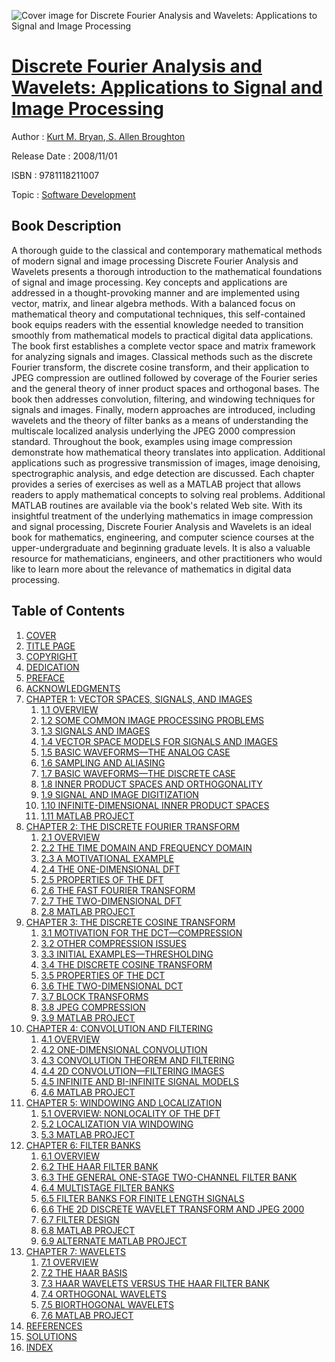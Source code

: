 ![Cover image for Discrete Fourier Analysis and Wavelets: Applications to Signal and Image Processing](https://imgdetail.ebookreading.net/cover/cover/software_development/EB9781118211007.jpg)

[Discrete Fourier Analysis and Wavelets: Applications to Signal and Image Processing](https://ebookreading.net/view/book/Discrete+Fourier+Analysis+and+Wavelets%3A+Applications+to+Signal+and+Image+Processing-EB9781118211007_1.html "Discrete Fourier Analysis and Wavelets: Applications to Signal and Image Processing")
====================================================================================================================

Author : [Kurt M. Bryan](https://ebookreading.net/search/author/Kurt+M.+Bryan),[ S. Allen Broughton](https://ebookreading.net/search/author/+S.+Allen+Broughton)

Release Date : 2008/11/01

ISBN : 9781118211007

Topic : [Software Development](https://ebookreading.net/search/category/software-development)

Book Description
-----------------

A thorough guide to the classical and contemporary mathematical methods of modern signal and image processing
Discrete Fourier Analysis and Wavelets presents a thorough introduction to the mathematical foundations of signal and image processing. Key concepts and applications are addressed in a thought-provoking manner and are implemented using vector, matrix, and linear algebra methods. With a balanced focus on mathematical theory and computational techniques, this self-contained book equips readers with the essential knowledge needed to transition smoothly from mathematical models to practical digital data applications.
The book first establishes a complete vector space and matrix framework for analyzing signals and images. Classical methods such as the discrete Fourier transform, the discrete cosine transform, and their application to JPEG compression are outlined followed by coverage of the Fourier series and the general theory of inner product spaces and orthogonal bases. The book then addresses convolution, filtering, and windowing techniques for signals and images. Finally, modern approaches are introduced, including wavelets and the theory of filter banks as a means of understanding the multiscale localized analysis underlying the JPEG 2000 compression standard.
Throughout the book, examples using image compression demonstrate how mathematical theory translates into application. Additional applications such as progressive transmission of images, image denoising, spectrographic analysis, and edge detection are discussed. Each chapter provides a series of exercises as well as a MATLAB project that allows readers to apply mathematical concepts to solving real problems. Additional MATLAB routines are available via the book's related Web site.
With its insightful treatment of the underlying mathematics in image compression and signal processing, Discrete Fourier Analysis and Wavelets is an ideal book for mathematics, engineering, and computer science courses at the upper-undergraduate and beginning graduate levels. It is also a valuable resource for mathematicians, engineers, and other practitioners who would like to learn more about the relevance of mathematics in digital data processing.
              
Table of Contents
-----------------

1. [COVER](https://ebookreading.net/view/book/Discrete+Fourier+Analysis+and+Wavelets%3A+Applications+to+Signal+and+Image+Processing-EB9781118211007_1.html)
1. [TITLE PAGE](https://ebookreading.net/view/book/Discrete+Fourier+Analysis+and+Wavelets%3A+Applications+to+Signal+and+Image+Processing-EB9781118211007_3.html)
1. [COPYRIGHT](https://ebookreading.net/view/book/Discrete+Fourier+Analysis+and+Wavelets%3A+Applications+to+Signal+and+Image+Processing-EB9781118211007_4.html)
1. [DEDICATION](https://ebookreading.net/view/book/Discrete+Fourier+Analysis+and+Wavelets%3A+Applications+to+Signal+and+Image+Processing-EB9781118211007_5.html)
1. [PREFACE](https://ebookreading.net/view/book/Discrete+Fourier+Analysis+and+Wavelets%3A+Applications+to+Signal+and+Image+Processing-EB9781118211007_6.html)
1. [ACKNOWLEDGMENTS](https://ebookreading.net/view/book/Discrete+Fourier+Analysis+and+Wavelets%3A+Applications+to+Signal+and+Image+Processing-EB9781118211007_7.html)
1. [CHAPTER 1: VECTOR SPACES, SIGNALS, AND IMAGES](https://ebookreading.net/view/book/Discrete+Fourier+Analysis+and+Wavelets%3A+Applications+to+Signal+and+Image+Processing-EB9781118211007_8.html)
    1. [1.1 OVERVIEW](https://ebookreading.net/view/book/Discrete+Fourier+Analysis+and+Wavelets%3A+Applications+to+Signal+and+Image+Processing-EB9781118211007_8.html#c1_1)
    1. [1.2 SOME COMMON IMAGE PROCESSING PROBLEMS](https://ebookreading.net/view/book/Discrete+Fourier+Analysis+and+Wavelets%3A+Applications+to+Signal+and+Image+Processing-EB9781118211007_8.html#c1_2)
    1. [1.3 SIGNALS AND IMAGES](https://ebookreading.net/view/book/Discrete+Fourier+Analysis+and+Wavelets%3A+Applications+to+Signal+and+Image+Processing-EB9781118211007_8.html#c1_3)
    1. [1.4 VECTOR SPACE MODELS FOR SIGNALS AND IMAGES](https://ebookreading.net/view/book/Discrete+Fourier+Analysis+and+Wavelets%3A+Applications+to+Signal+and+Image+Processing-EB9781118211007_8.html#c1_4)
    1. [1.5 BASIC WAVEFORMS—THE ANALOG CASE](https://ebookreading.net/view/book/Discrete+Fourier+Analysis+and+Wavelets%3A+Applications+to+Signal+and+Image+Processing-EB9781118211007_8.html#c1_5)
    1. [1.6 SAMPLING AND ALIASING](https://ebookreading.net/view/book/Discrete+Fourier+Analysis+and+Wavelets%3A+Applications+to+Signal+and+Image+Processing-EB9781118211007_8.html#c1_6)
    1. [1.7 BASIC WAVEFORMS—THE DISCRETE CASE](https://ebookreading.net/view/book/Discrete+Fourier+Analysis+and+Wavelets%3A+Applications+to+Signal+and+Image+Processing-EB9781118211007_8.html#c1_7)
    1. [1.8 INNER PRODUCT SPACES AND ORTHOGONALITY](https://ebookreading.net/view/book/Discrete+Fourier+Analysis+and+Wavelets%3A+Applications+to+Signal+and+Image+Processing-EB9781118211007_8.html#c1_8)
    1. [1.9 SIGNAL AND IMAGE DIGITIZATION](https://ebookreading.net/view/book/Discrete+Fourier+Analysis+and+Wavelets%3A+Applications+to+Signal+and+Image+Processing-EB9781118211007_8.html#c1_9)
    1. [1.10 INFINITE-DIMENSIONAL INNER PRODUCT SPACES](https://ebookreading.net/view/book/Discrete+Fourier+Analysis+and+Wavelets%3A+Applications+to+Signal+and+Image+Processing-EB9781118211007_8.html#c1_10)
    1. [1.11 MATLAB PROJECT](https://ebookreading.net/view/book/Discrete+Fourier+Analysis+and+Wavelets%3A+Applications+to+Signal+and+Image+Processing-EB9781118211007_8.html#c1_11)
1. [CHAPTER 2: THE DISCRETE FOURIER TRANSFORM](https://ebookreading.net/view/book/Discrete+Fourier+Analysis+and+Wavelets%3A+Applications+to+Signal+and+Image+Processing-EB9781118211007_9.html)
    1. [2.1 OVERVIEW](https://ebookreading.net/view/book/Discrete+Fourier+Analysis+and+Wavelets%3A+Applications+to+Signal+and+Image+Processing-EB9781118211007_9.html#c2_1)
    1. [2.2 THE TIME DOMAIN AND FREQUENCY DOMAIN](https://ebookreading.net/view/book/Discrete+Fourier+Analysis+and+Wavelets%3A+Applications+to+Signal+and+Image+Processing-EB9781118211007_9.html#c2_2)
    1. [2.3 A MOTIVATIONAL EXAMPLE](https://ebookreading.net/view/book/Discrete+Fourier+Analysis+and+Wavelets%3A+Applications+to+Signal+and+Image+Processing-EB9781118211007_9.html#c2_3)
    1. [2.4 THE ONE-DIMENSIONAL DFT](https://ebookreading.net/view/book/Discrete+Fourier+Analysis+and+Wavelets%3A+Applications+to+Signal+and+Image+Processing-EB9781118211007_9.html#c2_4)
    1. [2.5 PROPERTIES OF THE DFT](https://ebookreading.net/view/book/Discrete+Fourier+Analysis+and+Wavelets%3A+Applications+to+Signal+and+Image+Processing-EB9781118211007_9.html#c2_5)
    1. [2.6 THE FAST FOURIER TRANSFORM](https://ebookreading.net/view/book/Discrete+Fourier+Analysis+and+Wavelets%3A+Applications+to+Signal+and+Image+Processing-EB9781118211007_9.html#c2_6)
    1. [2.7 THE TWO-DIMENSIONAL DFT](https://ebookreading.net/view/book/Discrete+Fourier+Analysis+and+Wavelets%3A+Applications+to+Signal+and+Image+Processing-EB9781118211007_9.html#c2_7)
    1. [2.8 MATLAB PROJECT](https://ebookreading.net/view/book/Discrete+Fourier+Analysis+and+Wavelets%3A+Applications+to+Signal+and+Image+Processing-EB9781118211007_9.html#c2_8)
1. [CHAPTER 3: THE DISCRETE COSINE TRANSFORM](https://ebookreading.net/view/book/Discrete+Fourier+Analysis+and+Wavelets%3A+Applications+to+Signal+and+Image+Processing-EB9781118211007_10.html)
    1. [3.1 MOTIVATION FOR THE DCT—COMPRESSION](https://ebookreading.net/view/book/Discrete+Fourier+Analysis+and+Wavelets%3A+Applications+to+Signal+and+Image+Processing-EB9781118211007_10.html#c3_1)
    1. [3.2 OTHER COMPRESSION ISSUES](https://ebookreading.net/view/book/Discrete+Fourier+Analysis+and+Wavelets%3A+Applications+to+Signal+and+Image+Processing-EB9781118211007_10.html#c3_2)
    1. [3.3 INITIAL EXAMPLES—THRESHOLDING](https://ebookreading.net/view/book/Discrete+Fourier+Analysis+and+Wavelets%3A+Applications+to+Signal+and+Image+Processing-EB9781118211007_10.html#c3_3)
    1. [3.4 THE DISCRETE COSINE TRANSFORM](https://ebookreading.net/view/book/Discrete+Fourier+Analysis+and+Wavelets%3A+Applications+to+Signal+and+Image+Processing-EB9781118211007_10.html#c3_4)
    1. [3.5 PROPERTIES OF THE DCT](https://ebookreading.net/view/book/Discrete+Fourier+Analysis+and+Wavelets%3A+Applications+to+Signal+and+Image+Processing-EB9781118211007_10.html#c3_5)
    1. [3.6 THE TWO-DIMENSIONAL DCT](https://ebookreading.net/view/book/Discrete+Fourier+Analysis+and+Wavelets%3A+Applications+to+Signal+and+Image+Processing-EB9781118211007_10.html#c3_6)
    1. [3.7 BLOCK TRANSFORMS](https://ebookreading.net/view/book/Discrete+Fourier+Analysis+and+Wavelets%3A+Applications+to+Signal+and+Image+Processing-EB9781118211007_10.html#c3_7)
    1. [3.8 JPEG COMPRESSION](https://ebookreading.net/view/book/Discrete+Fourier+Analysis+and+Wavelets%3A+Applications+to+Signal+and+Image+Processing-EB9781118211007_10.html#c3_8)
    1. [3.9 MATLAB PROJECT](https://ebookreading.net/view/book/Discrete+Fourier+Analysis+and+Wavelets%3A+Applications+to+Signal+and+Image+Processing-EB9781118211007_10.html#c3_9)
1. [CHAPTER 4: CONVOLUTION AND FILTERING](https://ebookreading.net/view/book/Discrete+Fourier+Analysis+and+Wavelets%3A+Applications+to+Signal+and+Image+Processing-EB9781118211007_11.html)
    1. [4.1 OVERVIEW](https://ebookreading.net/view/book/Discrete+Fourier+Analysis+and+Wavelets%3A+Applications+to+Signal+and+Image+Processing-EB9781118211007_11.html#c4_1)
    1. [4.2 ONE-DIMENSIONAL CONVOLUTION](https://ebookreading.net/view/book/Discrete+Fourier+Analysis+and+Wavelets%3A+Applications+to+Signal+and+Image+Processing-EB9781118211007_11.html#c4_2)
    1. [4.3 CONVOLUTION THEOREM AND FILTERING](https://ebookreading.net/view/book/Discrete+Fourier+Analysis+and+Wavelets%3A+Applications+to+Signal+and+Image+Processing-EB9781118211007_11.html#c4_3)
    1. [4.4 2D CONVOLUTION—FILTERING IMAGES](https://ebookreading.net/view/book/Discrete+Fourier+Analysis+and+Wavelets%3A+Applications+to+Signal+and+Image+Processing-EB9781118211007_11.html#c4_4)
    1. [4.5 INFINITE AND BI-INFINITE SIGNAL MODELS](https://ebookreading.net/view/book/Discrete+Fourier+Analysis+and+Wavelets%3A+Applications+to+Signal+and+Image+Processing-EB9781118211007_11.html#c4_5)
    1. [4.6 MATLAB PROJECT](https://ebookreading.net/view/book/Discrete+Fourier+Analysis+and+Wavelets%3A+Applications+to+Signal+and+Image+Processing-EB9781118211007_11.html#c4_6)
1. [CHAPTER 5: WINDOWING AND LOCALIZATION](https://ebookreading.net/view/book/Discrete+Fourier+Analysis+and+Wavelets%3A+Applications+to+Signal+and+Image+Processing-EB9781118211007_12.html)
    1. [5.1 OVERVIEW: NONLOCALITY OF THE DFT](https://ebookreading.net/view/book/Discrete+Fourier+Analysis+and+Wavelets%3A+Applications+to+Signal+and+Image+Processing-EB9781118211007_12.html#c5_1)
    1. [5.2 LOCALIZATION VIA WINDOWING](https://ebookreading.net/view/book/Discrete+Fourier+Analysis+and+Wavelets%3A+Applications+to+Signal+and+Image+Processing-EB9781118211007_12.html#c5_2)
    1. [5.3 MATLAB PROJECT](https://ebookreading.net/view/book/Discrete+Fourier+Analysis+and+Wavelets%3A+Applications+to+Signal+and+Image+Processing-EB9781118211007_12.html#c5_3)
1. [CHAPTER 6: FILTER BANKS](https://ebookreading.net/view/book/Discrete+Fourier+Analysis+and+Wavelets%3A+Applications+to+Signal+and+Image+Processing-EB9781118211007_13.html)
    1. [6.1 OVERVIEW](https://ebookreading.net/view/book/Discrete+Fourier+Analysis+and+Wavelets%3A+Applications+to+Signal+and+Image+Processing-EB9781118211007_13.html#c6_1)
    1. [6.2 THE HAAR FILTER BANK](https://ebookreading.net/view/book/Discrete+Fourier+Analysis+and+Wavelets%3A+Applications+to+Signal+and+Image+Processing-EB9781118211007_13.html#c6_2)
    1. [6.3 THE GENERAL ONE-STAGE TWO-CHANNEL FILTER BANK](https://ebookreading.net/view/book/Discrete+Fourier+Analysis+and+Wavelets%3A+Applications+to+Signal+and+Image+Processing-EB9781118211007_13.html#c6_3)
    1. [6.4 MULTISTAGE FILTER BANKS](https://ebookreading.net/view/book/Discrete+Fourier+Analysis+and+Wavelets%3A+Applications+to+Signal+and+Image+Processing-EB9781118211007_13.html#c6_4)
    1. [6.5 FILTER BANKS FOR FINITE LENGTH SIGNALS](https://ebookreading.net/view/book/Discrete+Fourier+Analysis+and+Wavelets%3A+Applications+to+Signal+and+Image+Processing-EB9781118211007_13.html#c6_5)
    1. [6.6 THE 2D DISCRETE WAVELET TRANSFORM AND JPEG 2000](https://ebookreading.net/view/book/Discrete+Fourier+Analysis+and+Wavelets%3A+Applications+to+Signal+and+Image+Processing-EB9781118211007_13.html#c6_6)
    1. [6.7 FILTER DESIGN](https://ebookreading.net/view/book/Discrete+Fourier+Analysis+and+Wavelets%3A+Applications+to+Signal+and+Image+Processing-EB9781118211007_13.html#c6_7)
    1. [6.8 MATLAB PROJECT](https://ebookreading.net/view/book/Discrete+Fourier+Analysis+and+Wavelets%3A+Applications+to+Signal+and+Image+Processing-EB9781118211007_13.html#c6_8)
    1. [6.9 ALTERNATE MATLAB PROJECT](https://ebookreading.net/view/book/Discrete+Fourier+Analysis+and+Wavelets%3A+Applications+to+Signal+and+Image+Processing-EB9781118211007_13.html#c6_9)
1. [CHAPTER 7: WAVELETS](https://ebookreading.net/view/book/Discrete+Fourier+Analysis+and+Wavelets%3A+Applications+to+Signal+and+Image+Processing-EB9781118211007_14.html)
    1. [7.1 OVERVIEW](https://ebookreading.net/view/book/Discrete+Fourier+Analysis+and+Wavelets%3A+Applications+to+Signal+and+Image+Processing-EB9781118211007_14.html#c7_1)
    1. [7.2 THE HAAR BASIS](https://ebookreading.net/view/book/Discrete+Fourier+Analysis+and+Wavelets%3A+Applications+to+Signal+and+Image+Processing-EB9781118211007_14.html#c7_2)
    1. [7.3 HAAR WAVELETS VERSUS THE HAAR FILTER BANK](https://ebookreading.net/view/book/Discrete+Fourier+Analysis+and+Wavelets%3A+Applications+to+Signal+and+Image+Processing-EB9781118211007_14.html#c7_3)
    1. [7.4 ORTHOGONAL WAVELETS](https://ebookreading.net/view/book/Discrete+Fourier+Analysis+and+Wavelets%3A+Applications+to+Signal+and+Image+Processing-EB9781118211007_14.html#c7_4)
    1. [7.5 BIORTHOGONAL WAVELETS](https://ebookreading.net/view/book/Discrete+Fourier+Analysis+and+Wavelets%3A+Applications+to+Signal+and+Image+Processing-EB9781118211007_14.html#c7_5)
    1. [7.6 MATLAB PROJECT](https://ebookreading.net/view/book/Discrete+Fourier+Analysis+and+Wavelets%3A+Applications+to+Signal+and+Image+Processing-EB9781118211007_14.html#c7_6)
1. [REFERENCES](https://ebookreading.net/view/book/Discrete+Fourier+Analysis+and+Wavelets%3A+Applications+to+Signal+and+Image+Processing-EB9781118211007_15.html)
1. [SOLUTIONS](https://ebookreading.net/view/book/Discrete+Fourier+Analysis+and+Wavelets%3A+Applications+to+Signal+and+Image+Processing-EB9781118211007_16.html)
1. [INDEX](https://ebookreading.net/view/book/Discrete+Fourier+Analysis+and+Wavelets%3A+Applications+to+Signal+and+Image+Processing-EB9781118211007_17.html)
